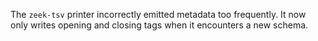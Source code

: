 The `zeek-tsv` printer incorrectly emitted metadata too frequently. It now only
writes opening and closing tags when it encounters a new schema.
